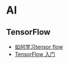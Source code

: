 # AI

## TensorFlow
* [如何学习tensor flow](https://www.zhihu.com/question/49909565)
* [TensorFlow 入门](tf/get_started.md)